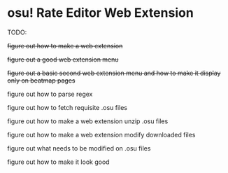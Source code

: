 # osu! Rate Editor Web Extension

TODO:

<del>figure out how to make a web extension</del>

<del>figure out a good web extension menu</del>

<del>figure out a basic second web extension menu and how to make it display only on beatmap pages</del>

figure out how to parse regex

figure out how to fetch requisite .osu files

figure out how to make a web extension unzip .osu files

figure out how to make a web extension modify downloaded files

figure out what needs to be modified on .osu files

figure out how to make it look good

